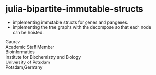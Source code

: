 # julia-bipartite-immutable-structs

- implementing immutable structs for genes and pangenes. 
- implementing the tree graphs with the decompose so that each node can be hoisted.

Gaurav \
Academic Staff Member \
Bioinformatics \
Institute for Biochemistry and Biology \
University of Potsdam \
Potsdam,Germany
